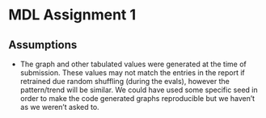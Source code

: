 # MDL Assignment 1
## Assumptions
- The graph and other tabulated values were generated at the time of submission. These values may not match the entries in the report if retrained due random shuffling (during the evals), however the pattern/trend will be similar. We could have used some specific seed in order to make the code generated graphs reproducible but we haven’t as we weren’t asked to.
